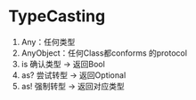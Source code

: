 # TypeCasting
1. Any：任何类型
2. AnyObject：任何Class都conforms 的protocol
3. is 确认类型 -> 返回Bool
4. as? 尝试转型 -> 返回Optional 
5. as! 强制转型 -> 返回对应类型
